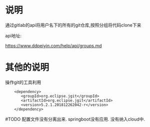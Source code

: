
# 说明
通过gitlab的api将用户名下的所有的git仓库,按照分组将代码clone下来

api地址:

https://www.ddpeiyin.com/help/api/groups.md

# 其他的说明
操作git的工具利用
    
        <dependency>
           <groupId>org.eclipse.jgit</groupId>
           <artifactId>org.eclipse.jgit</artifactId>
           <version>5.2.1.201812262042-r</version>
        </dependency>
        
 
#TODO 
    配置文件没有分离出来.
    springboot没有应用.
    没有纳入cloud中.     
    
       
       